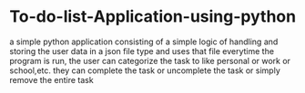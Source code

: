 # To-do-list-Application-using-python
a simple python application consisting of a simple logic of handling and storing the user data in a json file type and uses that file everytime the program is run, the user can categorize the task to like personal or work or school,etc. they can complete the task or uncomplete the task or simply remove the entire task
